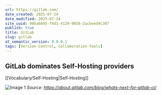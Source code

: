 ```yaml
---
url: https://gitlab.com/
date_created: 2025-07-24
date_modified: 2025-07-24
site_uuid: 94ba6895-f4d1-4129-9658-2acbeed9c307
publish: true
title: GitLab
slug: gitlab
at_semantic_version: 0.0.0.1
tags: [Version-Control, Collaboration-Tools]
---
```

## GitLab dominates Self-Hosting providers
[[Vocabulary/Self-Hosting|Self-Hosting]]

![Image 1](https://about.gitlab.com/images/blogimages/bitrise-self-hosted-chart.png)
*Source: https://about.gitlab.com/blog/whats-next-for-gitlab-ci/*

